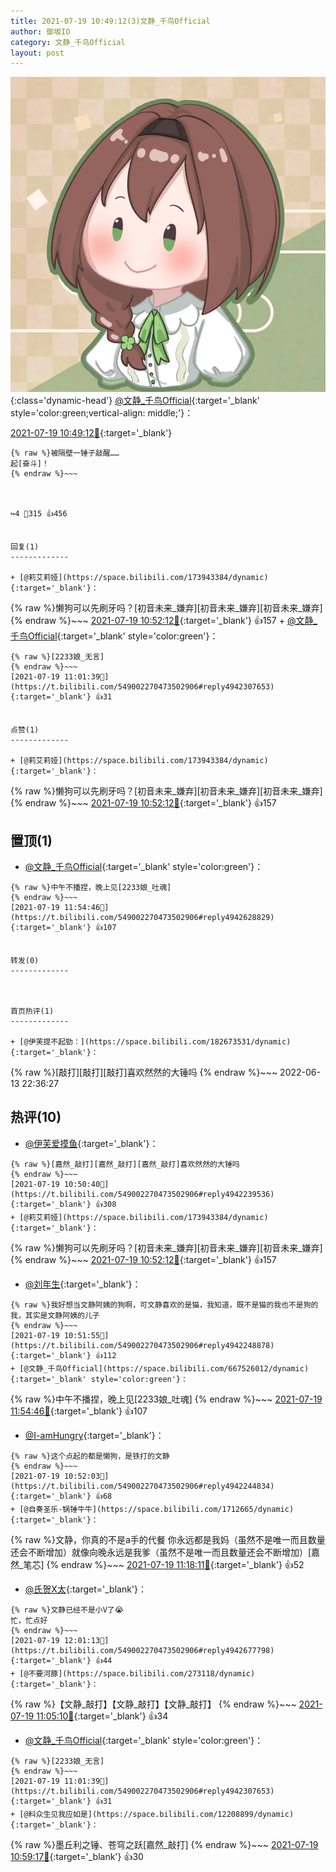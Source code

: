 ```yaml
---
title: 2021-07-19 10:49:12(3)文静_千鸟Official
author: 御坂IO
category: 文静_千鸟Official
layout: post
---
```


![img](/images/ac7482ed1b9a7f203dc68c0c4a77c488a27b108a.jpg){:class='dynamic-head'}
[@文静_千鸟Official](https://space.bilibili.com/667526012/dynamic){:target='_blank' style='color:green;vertical-align: middle;'}：

[2021-07-19 10:49:12🔗](https://t.bilibili.com/549002270473502906){:target='_blank'}

~~~
{% raw %}被隔壁一锤子敲醒……
起[奋斗]！
{% endraw %}~~~



↪️4 💬315 👍456


回复(1)
-------------

+ [@莉艾莉娅](https://space.bilibili.com/173943384/dynamic){:target='_blank'}：
~~~
{% raw %}懒狗可以先刷牙吗？[初音未来_嫌弃][初音未来_嫌弃][初音未来_嫌弃]
{% endraw %}~~~
[2021-07-19 10:52:12🔗](https://t.bilibili.com/549002270473502906#reply4942255118){:target='_blank'} 👍157
    + [@文静_千鸟Official](https://space.bilibili.com/667526012/dynamic){:target='_blank' style='color:green'}：
~~~
{% raw %}[2233娘_无言]
{% endraw %}~~~
[2021-07-19 11:01:39🔗](https://t.bilibili.com/549002270473502906#reply4942307653){:target='_blank'} 👍31


点赞(1)
-------------

+ [@莉艾莉娅](https://space.bilibili.com/173943384/dynamic){:target='_blank'}：
~~~
{% raw %}懒狗可以先刷牙吗？[初音未来_嫌弃][初音未来_嫌弃][初音未来_嫌弃]
{% endraw %}~~~
[2021-07-19 10:52:12🔗](https://t.bilibili.com/549002270473502906#reply4942255118){:target='_blank'} 👍157


置顶(1)
-------------

+ [@文静_千鸟Official](https://space.bilibili.com/667526012/dynamic){:target='_blank' style='color:green'}：
~~~
{% raw %}中午不播捏，晚上见[2233娘_吐魂]
{% endraw %}~~~
[2021-07-19 11:54:46🔗](https://t.bilibili.com/549002270473502906#reply4942628829){:target='_blank'} 👍107


转发(0)
-------------



首页热评(1)
-------------

+ [@伊芙提不起勁：](https://space.bilibili.com/182673531/dynamic){:target='_blank'}：
~~~
{% raw %}[敲打][敲打][敲打]喜欢然然的大锤吗
{% endraw %}~~~
2022-06-13 22:36:27


热评(10)
-------------

+ [@伊芙爱摸鱼](https://space.bilibili.com/182673531/dynamic){:target='_blank'}：
~~~
{% raw %}[嘉然_敲打][嘉然_敲打][嘉然_敲打]喜欢然然的大锤吗
{% endraw %}~~~
[2021-07-19 10:50:40🔗](https://t.bilibili.com/549002270473502906#reply4942239536){:target='_blank'} 👍308
+ [@莉艾莉娅](https://space.bilibili.com/173943384/dynamic){:target='_blank'}：
~~~
{% raw %}懒狗可以先刷牙吗？[初音未来_嫌弃][初音未来_嫌弃][初音未来_嫌弃]
{% endraw %}~~~
[2021-07-19 10:52:12🔗](https://t.bilibili.com/549002270473502906#reply4942255118){:target='_blank'} 👍157
+ [@刘年生](https://space.bilibili.com/43787832/dynamic){:target='_blank'}：
~~~
{% raw %}我好想当文静阿姨的狗啊，可文静喜欢的是猫，我知道，既不是猫的我也不是狗的我，其实是文静阿姨的儿子
{% endraw %}~~~
[2021-07-19 10:51:55🔗](https://t.bilibili.com/549002270473502906#reply4942248878){:target='_blank'} 👍112
+ [@文静_千鸟Official](https://space.bilibili.com/667526012/dynamic){:target='_blank' style='color:green'}：
~~~
{% raw %}中午不播捏，晚上见[2233娘_吐魂]
{% endraw %}~~~
[2021-07-19 11:54:46🔗](https://t.bilibili.com/549002270473502906#reply4942628829){:target='_blank'} 👍107
+ [@I-amHungry](https://space.bilibili.com/6715117/dynamic){:target='_blank'}：
~~~
{% raw %}这个点起的都是懒狗，是铁打的文静
{% endraw %}~~~
[2021-07-19 10:52:03🔗](https://t.bilibili.com/549002270473502906#reply4942244834){:target='_blank'} 👍68
+ [@自奏圣乐-锅锤牛牛](https://space.bilibili.com/1712665/dynamic){:target='_blank'}：
~~~
{% raw %}文静，你真的不是a手的代餐 你永远都是我妈（虽然不是唯一而且数量还会不断增加）就像向晚永远是我爹（虽然不是唯一而且数量还会不断增加）[嘉然_笔芯]
{% endraw %}~~~
[2021-07-19 11:18:11🔗](https://t.bilibili.com/549002270473502906#reply4942410577){:target='_blank'} 👍52
+ [@氏贺X太](https://space.bilibili.com/2536465/dynamic){:target='_blank'}：
~~~
{% raw %}文静已经不是小V了😭
忙，忙点好
{% endraw %}~~~
[2021-07-19 12:01:13🔗](https://t.bilibili.com/549002270473502906#reply4942677798){:target='_blank'} 👍44
+ [@不要河豚](https://space.bilibili.com/273118/dynamic){:target='_blank'}：
~~~
{% raw %}【文静_敲打】【文静_敲打】【文静_敲打】
{% endraw %}~~~
[2021-07-19 11:05:10🔗](https://t.bilibili.com/549002270473502906#reply4942326044){:target='_blank'} 👍34
+ [@文静_千鸟Official](https://space.bilibili.com/667526012/dynamic){:target='_blank' style='color:green'}：
~~~
{% raw %}[2233娘_无言]
{% endraw %}~~~
[2021-07-19 11:01:39🔗](https://t.bilibili.com/549002270473502906#reply4942307653){:target='_blank'} 👍31
+ [@料众生见我应如是](https://space.bilibili.com/12208899/dynamic){:target='_blank'}：
~~~
{% raw %}墨丘利之锤、苍穹之跃[嘉然_敲打]
{% endraw %}~~~
[2021-07-19 10:59:17🔗](https://t.bilibili.com/549002270473502906#reply4942288489){:target='_blank'} 👍30


